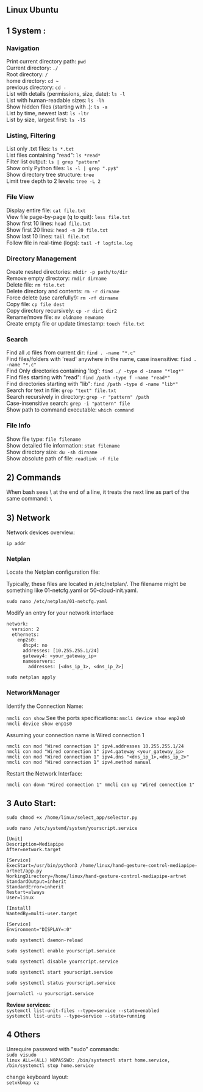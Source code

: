 ## Linux Ubuntu

## 1 System :

### Navigation
Print current directory path:
`pwd`</br>
Current directory:
`./`</br>
Root directory:
`/`</br>
home directory:
`cd ~`</br>
previous directory:
`cd -`</br>
List with details (permissions, size, date):
`ls -l`</br>
List with human-readable sizes:
`ls -lh`</br>
Show hidden files (starting with .):
`ls -a`</br>
List by time, newest last:
`ls -ltr`</br>
List by size, largest first:
`ls -lS`</br>
### Listing, Filtering
List only .txt files:
`ls *.txt`</br>
List files containing "read":
`ls *read*`</br>
Filter list output:
`ls | grep "pattern"`</br>
Show only Python files:
`ls -l | grep ".py$"`</br>
Show directory tree structure:
`tree`</br>
Limit tree depth to 2 levels:
`tree -L 2`</br>
### File View
Display entire file:
`cat file.txt`</br>
View file page-by-page (q to quit):
`less file.txt`</br>
Show first 10 lines:
`head file.txt`</br>
Show first 20 lines:
`head -n 20 file.txt`</br>
Show last 10 lines:
`tail file.txt`</br>
Follow file in real-time (logs):
`tail -f logfile.log`</br>
### Directory Management
Create nested directories:
`mkdir -p path/to/dir`</br>
Remove empty directory:
`rmdir dirname`</br>
Delete file:
`rm file.txt`</br>
Delete directory and contents:
`rm -r dirname`</br>
Force delete (use carefully!):
`rm -rf dirname`</br>
Copy file:
`cp file dest`</br>
Copy directory recursively:
`cp -r dir1 dir2`</br>
Rename/move file:
`mv oldname newname`</br>
Create empty file or update timestamp:
`touch file.txt`</br>
### Search
Find all .c files from current dir:
`find . -name "*.c"`</br>
Find files/folders with 'read' anywhere in the name, case insensitive:
`find . -name "*.c"`</br>
Find Only directories containing 'log':
`find ./ -type d -iname "*log*" `</br>
Find files starting with "read":
`find /path -type f -name "read*"`</br>
Find directories starting with "lib":
`find /path -type d -name "lib*"`</br>
Search for text in file:
`grep "text" file.txt`</br>
Search recursively in directory:
`grep -r "pattern" /path`</br>
Case-insensitive search:
`grep -i "pattern" file`</br>
Show path to command executable:
`which command`</br>
### File Info
Show file type:
`file filename`</br>
Show detailed file information:
`stat filename`</br>
Show directory size:
`du -sh dirname`</br>
Show absolute path of file:
`readlink -f file`</br>


## 2) Commands
When bash sees \ at the end of a line, it treats the next line as part of the same command:
`\`

## 3) Network
Network devices overview:

`ip addr`

### Netplan

Locate the Netplan configuration file:

Typically, these files are located in /etc/netplan/. The filename might be something like 01-netcfg.yaml or 50-cloud-init.yaml.

`sudo nano /etc/netplan/01-netcfg.yaml`

Modify an entry for your network interface 

```
network:
  version: 2
  ethernets:
    enp2s0:
      dhcp4: no
      addresses: [10.255.255.1/24]
      gateway4: <your_gateway_ip>
      nameservers:
        addresses: [<dns_ip_1>, <dns_ip_2>]
```

`
sudo netplan apply
`

### NetworkManager 

Identify the Connection Name: 

`
nmcli con show
`
See the ports specifications:
`
nmcli device show enp2s0
`</br>
`
nmcli device show enp1s0
`</br>


Assuming your connection name is Wired connection 1 

`nmcli con mod "Wired connection 1" ipv4.addresses 10.255.255.1/24
nmcli con mod "Wired connection 1" ipv4.gateway <your_gateway_ip>
nmcli con mod "Wired connection 1" ipv4.dns "<dns_ip_1>,<dns_ip_2>"
nmcli con mod "Wired connection 1" ipv4.method manual
`

Restart the Network Interface:

`
nmcli con down "Wired connection 1"
nmcli con up "Wired connection 1"
`

## 3 Auto Start:

`sudo chmod +x /home/linux/select_app/selector.py
`

`sudo nano /etc/systemd/system/yourscript.service
`

```
[Unit]
Description=Mediapipe
After=network.target

[Service]
ExecStart=/usr/bin/python3 /home/linux/hand-gesture-control-mediapipe-artnet/app.py
WorkingDirectory=/home/linux/hand-gesture-control-mediapipe-artnet
StandardOutput=inherit
StandardError=inherit
Restart=always
User=linux

[Install]
WantedBy=multi-user.target

[Service]
Environment="DISPLAY=:0"
```

`sudo systemctl daemon-reload`

`
sudo systemctl enable yourscript.service
`

`
sudo systemctl disable yourscript.service
`


`
sudo systemctl start yourscript.service
`

`
sudo systemctl status yourscript.service
`

`
journalctl -u yourscript.service
`

<b>Review services:</b></br>
`
systemctl list-unit-files --type=service --state=enabled
`</br>
`
systemctl list-units --type=service --state=running
`</br>

## 4 Others
Unrequire password with "sudo" commands:</br>
`
sudo visudo
`</br>
`
linux ALL=(ALL) NOPASSWD: /bin/systemctl start home.service, /bin/systemctl stop home.service
`</br>

change keyboard layout:</br>
`
setxkbmap cz
`</br>

